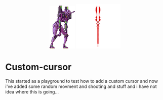 <div id="header" align="center">
  <img src="./res/eva01_small.gif"/>
  <img src="./res/longinus_top.png" width="140"/>
</div>

# Custom-cursor

<p>This started as a playground to test how to add a custom cursor and now i've added some random movment and shooting and stuff and i have not idea where this is going...</p>

